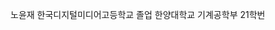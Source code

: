 노윤재
한국디지털미디어고등학교 졸업
한양대학교 기계공학부 21학번

<!---
YunJaeRoh/YunJaeRoh is a ✨ special ✨ repository because its `README.md` (this file) appears on your GitHub profile.
You can click the Preview link to take a look at your changes.
--->

